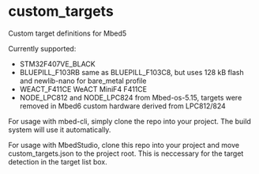 # custom_targets
Custom target definitions for Mbed5

Currently supported:
- STM32F407VE_BLACK
- BLUEPILL_F103RB
  same as BLUEPILL_F103C8, but uses 128 kB flash and newlib-nano for bare_metal profile
- WEACT_F411CE
  WeACT MiniF4 F411CE
- NODE_LPC812 and NODE_LPC824 
  from Mbed-os-5.15, targets were removed in Mbed6
  custom hardware derived from LPC812/824


For usage with mbed-cli, simply clone the repo into your project. The build system will use it automatically.

For usage with MbedStudio, clone this repo into your project and move custom_targets.json to the project root. This is neccessary for the target detection in the target list box.
